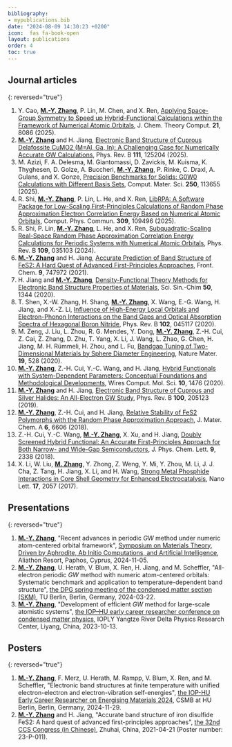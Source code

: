 ```yaml
---
bibliography:
- mypublications.bib
date: "2024-08-09 14:30:23 +0200"
icon:  fas fa-book-open
layout: publications
order: 4
toc: true
---
```




## Journal articles

{: reversed="true"}
1.  Y. Cao, <ins>**M.-Y. Zhang**</ins>, P. Lin, M. Chen, and X. Ren,
    <a href="https://doi.org/10.1021/acs.jctc.5c00537"
    target="_blank">Applying Space-Group Symmetry to Speed up
    Hybrid-Functional Calculations within the Framework of Numerical Atomic
    Orbitals</a>, J. Chem. Theory Comput. **21**, 8086 (2025).
2.  <ins>**M.-Y. Zhang**</ins> and H. Jiang,
    <a href="https://doi.org/10.1103/PhysRevB.111.125204"
    target="_blank">Electronic Band Structure of Cuprous Delafossite CuMO2
    (M=Al, Ga, In): A Challenging Case for Numerically Accurate GW
    Calculations</a>, Phys. Rev. B **111**, 125204 (2025).
3.  M. Azizi, F. A. Delesma, M. Giantomassi, D. Zavickis, M. Kuisma, K.
    Thyghesen, D. Golze, A. Buccheri, <ins>**M.-Y. Zhang**</ins>, P. Rinke, C.
    Draxl, A. Gulans, and X. Gonze,
    <a href="https://doi.org/10.1016/j.commatsci.2024.113655"
    target="_blank">Precision Benchmarks for Solids: G0W0 Calculations with
    Different Basis Sets</a>, Comput. Mater. Sci. **250**, 113655
    (2025).
4.  R. Shi, <ins>**M.-Y. Zhang**</ins>, P. Lin, L. He, and X. Ren,
    <a href="https://doi.org/10.1016/j.cpc.2024.109496"
    target="_blank">LibRPA: A Software Package for Low-Scaling
    First-Principles Calculations of Random Phase Approximation Electron
    Correlation Energy Based on Numerical Atomic Orbitals</a>, Comput.
    Phys. Commun. **309**, 109496 (2025).
5.  R. Shi, P. Lin, <ins>**M.-Y. Zhang**</ins>, L. He, and X. Ren,
    <a href="https://doi.org/10.1103/PhysRevB.109.035103"
    target="_blank">Subquadratic-Scaling Real-Space Random Phase
    Approximation Correlation Energy Calculations for Periodic Systems with
    Numerical Atomic Orbitals</a>, Phys. Rev. B **109**, 035103 (2024).
6.  <ins>**M.-Y. Zhang**</ins> and H. Jiang,
    <a href="https://doi.org/10.3389/fchem.2021.747972"
    target="_blank">Accurate Prediction of Band Structure of FeS2: A Hard
    Quest of Advanced First-Principles Approaches</a>, Front. Chem.
    **9**, 747972 (2021).
7.  H. Jiang and <ins>**M.-Y. Zhang**</ins>,
    <a href="https://doi.org/10.1360/SSC-2020-0142"
    target="_blank">Density-Functional Theory Methods for Electronic Band
    Structure Properties of Materials</a>, Sci. Sin.-Chim **50**, 1344
    (2020).
8.  T. Shen, X.-W. Zhang, H. Shang, <ins>**M.-Y. Zhang**</ins>, X. Wang, E.-G. Wang, H.
    Jiang, and X.-Z. Li,
    <a href="https://doi.org/10.1103/PhysRevB.102.045117"
    target="_blank">Influence of High-Energy Local Orbitals and
    Electron-Phonon Interactions on the Band Gaps and Optical Absorption
    Spectra of Hexagonal Boron Nitride</a>, Phys. Rev. B **102**, 045117
    (2020).
9.  M. Zeng, J. Liu, L. Zhou, R. G. Mendes, Y. Dong, <ins>**M.-Y. Zhang**</ins>, Z.-H.
    Cui, Z. Cai, Z. Zhang, D. Zhu, T. Yang, X. Li, J. Wang, L. Zhao, G.
    Chen, H. Jiang, M. H. Rümmeli, H. Zhou, and L. Fu,
    <a href="https://doi.org/10.1038/s41563-020-0622-y"
    target="_blank">Bandgap Tuning of Two-Dimensional Materials by Sphere
    Diameter Engineering</a>, Nature Mater. **19**, 528 (2020).
10. <ins>**M.-Y. Zhang**</ins>, Z.-H. Cui, Y.-C. Wang, and H. Jiang,
    <a href="https://doi.org/10.1002/wcms.1476" target="_blank">Hybrid
    Functionals with System-Dependent Parameters: Conceptual Foundations and
    Methodological Developments</a>, Wires Comput. Mol. Sci. **10**,
    1476 (2020).
11. <ins>**M.-Y. Zhang**</ins> and H. Jiang,
    <a href="https://doi.org/10.1103/PhysRevB.100.205123"
    target="_blank">Electronic Band Structure of Cuprous and Silver Halides:
    An All-Electron GW Study</a>, Phys. Rev. B **100**, 205123 (2019).
12. <ins>**M.-Y. Zhang**</ins>, Z.-H. Cui, and H. Jiang,
    <a href="https://doi.org/10.1039/C8TA00759D" target="_blank">Relative
    Stability of FeS2 Polymorphs with the Random Phase Approximation
    Approach</a>, J. Mater. Chem. A **6**, 6606 (2018).
13. Z.-H. Cui, Y.-C. Wang, <ins>**M.-Y. Zhang**</ins>, X. Xu, and H. Jiang,
    <a href="https://doi.org/10.1021/acs.jpclett.8b00919"
    target="_blank">Doubly Screened Hybrid Functional: An Accurate
    First-Principles Approach for Both Narrow- and Wide-Gap
    Semiconductors</a>, J. Phys. Chem. Lett. **9**, 2338 (2018).
14. X. Li, W. Liu, <ins>**M. Zhang**</ins>, Y. Zhong, Z. Weng, Y. Mi, Y. Zhou, M.
    Li, J. J. Cha, Z. Tang, H. Jiang, X. Li, and H. Wang,
    <a href="https://doi.org/10.1021/acs.nanolett.7b00126"
    target="_blank">Strong Metal Phosphide Interactions in Core Shell
    Geometry for Enhanced Electrocatalysis</a>, Nano Lett. **17**, 2057
    (2017).

## Presentations

{: reversed="true"}
1.  <ins>**M.-Y. Zhang**</ins>, \"Recent advances in periodic *GW* method under numeric
    atom-centered orbital framework\", <a
    href="https://nomad.fhi.mpg.de/symposiumonmaterialstheorydrivenbyaphrodite2024"
    target="_blank">Symposium on Materials Theory, Driven by Aphrodite, Ab
    Initio Computations, and Artificial Intelligence</a>, Aliathon
    Resort, Paphos, Cyprus, 2024-11-05.
2.  <ins>**M.-Y. Zhang**</ins>, U. Herath, V. Blum, X. Ren, H. Jiang, and M. Scheffler,
    \"All-electron periodic *GW* method with numeric atom-centered
    orbitals: Systematic benchmark and application to
    temperature-dependent band structure\",
    <a href="https://berlin24.dpg-tagungen.de/" target="_blank">the DPG
    spring meeting of the condensed matter section (SKM)</a>, TU Berlin,
    Berlin, Germany, 2024-03-22.
3.  <ins>**M.-Y. Zhang**</ins>, \"Development of efficient *GW* method for large-scale
    atomistic systems\",
    <a href="http://iop-humboldt.cpsjournals.cn/" target="_blank">the IOP–HU
    early career researcher conference on condensed matter physics</a>,
    IOPLY Yangtze River Delta Physics Research Center, Liyang, China,
    2023-10-13.

## Posters

{: reversed="true"}
1.  <ins>**M.-Y. Zhang**</ins>, F. Merz, U. Herath, M. Rampp, V. Blum, X. Ren, and M.
    Scheffler, \"Electronic band structures at finite temperature with
    unified electron-electron and electron-vibration self-energies\",
    <a href="https://csmb.hu-berlin.de/events/hu-iop/" target="_blank">the
    IOP-HU Early Career Researcher on Energising Materials 2024</a>,
    CSMB at HU Berlin, Berlin, Germany, 2024-11-29.
2.  <ins>**M.-Y. Zhang**</ins> and H. Jiang, \"Accurate band structure of iron
    disulfide FeS2: A hard quest of advanced first-principles
    approaches\", <a
    href="https://www.chemsoc.org.cn/meeting/32nd/programs.php?topicid=741"
    target="_blank">the 32nd CCS Congress (in Chinese)</a>, Zhuhai,
    China, 2021-04-21 (Poster number: 23-P-011).
